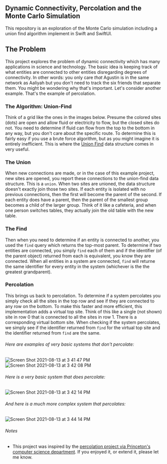 ## Dynamic Connectivity, Percolation and the Monte Carlo Simulation
This repository is an exploration of the Monte Carlo simulation including a union find algorithm implement in Swift and SwiftUI.

## The Problem
This project explores the problem of dynamic connectivity which has many applications in science and technology. The basic idea is keeping track of what entities are connected to other entities disregarding degrees of connectivity. In other words: you only care _that_ Agustin is in the same network as Aaliyah but you don't need to track the six friends that separate them. You might be wondering why that's important. Let's consider another example. That's the example of percolation. 

### The Algorithm: Union-Find
Think of a grid like the ones in the images below. Presume the colored sites (dots) are open and allow fluid or electricity to flow, but the closed sites do not. You need to determine if fluid can flow from the top to the bottom in any way, but you don't care about the specific route. To determine this is fairly easy if you use a brute force algorithm, but as you might imagine it is entirely inefficient. This is where the [Union Find](https://en.wikipedia.org/wiki/Disjoint-set_data_structure) data structure comes in very useful.

### The Union
When new connections are made, or in the case of this example project, new sites are opened, you report these connections to the union-find data structure. This is a `union`. When two sites are unioned, the data structure doesn't exactly join those two sites. If each entity is isolated with no previous connections, then the first will become the parent of the second. If each entity does have a parent, then the parent of the smallest group becomes a child of the larger group. Think of it like a cafeteria, and when one person switches tables, they actually join the old table with the new table.

### The Find
Then when you need to determine if an entity is connected to another, you used the `find` query which returns the top-most parent. To determine if two entities are connected, you simply `find` each of them and if the identifier (of the parent object) returned from each is equivalent, you know they are connected. When all entities in a system are connected, `find` will returne the same identifier for every entity in the system (whichever is the the greatest grandparent).

### Percolation
This brings us back to percolation. To determine if a system percolates you simply check all the sites in the top row and see if they are connected to any row on the bottom. To make this faster and more efficient, this implementation adds a virtual top site. Think of this like a single (not shown) site in row 0 that is connected to all the sites in row 1. There is a corresponding virtual bottom site. When checking if the system percolates, we simply see if the identifier returned from `find` for the virtual top site and the identifier returned from `find` are the same.

###### Here are examples of very basic systems that don't percolate:

![Screen Shot 2021-08-13 at 3 41 47 PM](https://user-images.githubusercontent.com/11002/129410656-0a9e5e7a-b11b-4bf7-94be-63dfe963ec61.png)
![Screen Shot 2021-08-13 at 3 42 08 PM](https://user-images.githubusercontent.com/11002/129410662-16784467-fddd-410e-a1e0-a62f1d86ee57.png)

###### Here is a very basic system that does percolate:

![Screen Shot 2021-08-13 at 3 42 14 PM](https://user-images.githubusercontent.com/11002/129410664-bf508050-5462-4d36-9712-d384f2844a61.png)

###### And here is a much more complex system that percolates:

![Screen Shot 2021-08-13 at 3 44 14 PM](https://user-images.githubusercontent.com/11002/129410819-89db0b73-5aac-48a4-9358-4b97fc2068a8.png)


###### Notes

* This project was inspired by the [percolation project via Princeton's computer science department](https://coursera.cs.princeton.edu/algs4/assignments/percolation/specification.php). If you enjoyed it, or extend it, please let me know.
